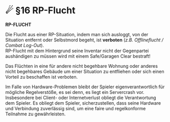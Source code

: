 # ☄ §16 RP-Flucht

**RP-FLUCHT**

Die Flucht aus einer RP-Situation, indem man sich ausloggt, von der Situation entfernt oder Selbstmord begeht, ist **verboten** (_z.B. Offlineflucht / Combat Log-Out_).\
RP-Flucht mit dem Hintergrund seine Inventar nicht der Gegenpartei aushändigen zu müssen wird mit einem Safe/Garagen Clear bestraft!

Das Flüchten in eine für andere nicht begehbare Wohnung oder anderes nicht begehbares Gebäude um einer Situation zu entfliehen oder sich einen Vorteil zu beschaffen ist verboten.

Im Falle von Hardware-Problemen bleibt der Spieler eigenverantwortlich für mögliche Regelverstöße, es sei denn, es liegt ein Servercrash vor. Insbesondere bei Client- oder Internetverlust obliegt die Verantwortung dem Spieler. Es obliegt dem Spieler, sicherzustellen, dass seine Hardware und Verbindung zuverlässig sind, um eine faire und regelkonforme Teilnahme zu gewährleisten.